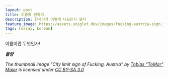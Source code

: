 ```yaml
---
layout: post
title: 이름에 관하여
description: 한국어가 어떻게 나오는지 보자
feature_image: https://assets.uniglot.dev/images/fucking-austria-sign.jpeg
tags: [essay, korean]
---
```


이름이란 무엇인가!

***몰랑***

*The thumbnail image "City limit sign of Fucking, Austria" by [Tobias "ToMar" Maier](https://commons.wikimedia.org/wiki/User:Tobias_ToMar_Maier) is licensed under [CC BY-SA 3.0](https://creativecommons.org/licenses/by-sa/3.0/)*
